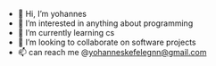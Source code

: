 - 👋 Hi, I’m yohannes
- 👀 I’m interested in anything about programming
- 🌱 I’m currently learning cs
- 💞️ I’m looking to collaborate on software projects
- 📫 can reach me @yohanneskefelegnn@gmail.com

<!---
yohannes-shiferaw33/yohannes-shiferaw33 is a ✨ special ✨ repository because its `README.md` (this file) appears on your GitHub profile.
You can click the Preview link to take a look at your changes.
--->

